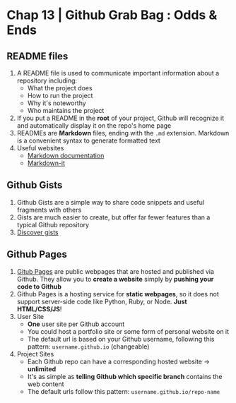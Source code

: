 # Chap 13 | Github Grab Bag : Odds & Ends

## README files

1. A README file is used to communicate important information about a repository including:
   - What the project does
   - How to run the project
   - Why it's noteworthy
   - Who maintains the project
2. If you put a README in the **root** of your project, Github will recognize it and automatically display it on the repo's home page
3. READMEs are **Markdown** files, ending with the `.md` extension. Markdown is a convenient syntax to generate formatted text
4. Useful websites
   - [Markdown documentation](https://daringfireball.net/projects/markdown/)
   - [Markdown-it](https://markdown-it.github.io/)

## Github Gists

1. Github Gists are a simple way to share code snippets and useful fragments with others
2. Gists are much easier to create, but offer far fewer features than a typical Github repository
3. [Discover gists](https://gist.github.com/discover)

## Github Pages

1. [Gitub Pages](https://pages.github.com/) are public webpages that are hosted and published via Github. They allow you to **create a website** simply by **pushing your code to Github**
2. Github Pages is a hosting service for **static webpages**, so it does not support server-side code like Python, Ruby, or Node. **Just HTML/CSS/JS**!
3. User Site
   - **One** user site per Github account
   - You could host a portfolio site or some form of personal website on it
   - The default url is based on your Github username, following this pattern: `username.github.io` (changeable)
4. Project Sites
   - Each Github repo can have a corresponding hosted website → **unlimited**
   - It's as simple as **telling Github which specific branch** contains the web content
   - The default urls follow this pattern: `username.github.io/repo-name`